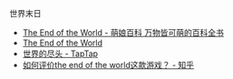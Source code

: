 世界末日
- [The End of the World - 萌娘百科 万物皆可萌的百科全书](https://mobile.moegirl.org.cn/The_End_of_the_World)
- [The End of the World](https://theendoftheworldgame.tumblr.com/)
- [世界的尽头 - TapTap](https://www.taptap.cn/app/6340)
- [如何评价the end of the world这款游戏？ - 知乎](https://www.zhihu.com/question/43579440)
